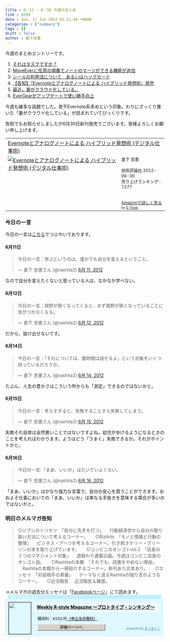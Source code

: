 ```yaml
---
title : 6／11 ~ 6／16 今週のまとめ
link : 8209
date : Sun, 17 Jun 2012 01:11:44 +0000
categories : ["summary"]
tags : []
draft : false
author : 倉下忠憲
---
```


今週のまとめエントリーです。


<ol>
<li><a href="https://rashita.net/blog/?p=8155">それはタスクですか？</a></li>
<li><a href="https://rashita.net/blog/?p=8166">MoveEverに任意の順番でノートのマージができる機能が追加</a></li>
<li><a href="https://rashita.net/blog/?p=8176">シールの利用法について　あるいはハックカード</a></li>
<li><a href="https://rashita.net/blog/?p=8184">【告知】『Evernoteとアナログノートによる ハイブリッド発想術』発売</a></li>
<li><a href="https://rashita.net/blog/?p=8189">最近、妻がクラウド化している。</a></li>
<li><a href="https://rashita.net/blog/?p=8198">EverGearがアップデートで使い勝手向上</a></li>
</ol>

今週も雑多な話題でした。若干Evernote系多めという印象。わりにざっくり書いた「妻がクラウド化している」が読まれていてびっくりです。

告知でもお知らせしましたが6月30日新刊発売でございます。皆様よろしくお願い申し上げます。

<table  border="0" cellpadding="5"><tr><td colspan="2"><a href="http://www.amazon.co.jp/Evernote%E3%81%A8%E3%82%A2%E3%83%8A%E3%83%AD%E3%82%B0%E3%83%8E%E3%83%BC%E3%83%88%E3%81%AB%E3%82%88%E3%82%8B-%E3%83%8F%E3%82%A4%E3%83%96%E3%83%AA%E3%83%83%E3%83%89%E7%99%BA%E6%83%B3%E8%A1%93-%E3%83%87%E3%82%B8%E3%82%BF%E3%83%AB%E4%BB%95%E4%BA%8B%E8%A1%93-%E5%80%89%E4%B8%8B-%E5%BF%A0%E6%86%B2/dp/4774151505%3FSubscriptionId%3D15SMZCTB9V8NGR2TW082%26tag%3Drashita1000-22%26linkCode%3Dxm2%26camp%3D2025%26creative%3D165953%26creativeASIN%3D4774151505" target="_blank">Evernoteとアナログノートによる ハイブリッド発想術 (デジタル仕事術)</a><img src="http://www.assoc-amazon.jp/e/ir?t=rashita1000-22&l=ur2&o=9" width="1" height="1" style="border: none;" alt="" /></td></tr><tr><td valign="top"><a href="http://www.amazon.co.jp/Evernote%E3%81%A8%E3%82%A2%E3%83%8A%E3%83%AD%E3%82%B0%E3%83%8E%E3%83%BC%E3%83%88%E3%81%AB%E3%82%88%E3%82%8B-%E3%83%8F%E3%82%A4%E3%83%96%E3%83%AA%E3%83%83%E3%83%89%E7%99%BA%E6%83%B3%E8%A1%93-%E3%83%87%E3%82%B8%E3%82%BF%E3%83%AB%E4%BB%95%E4%BA%8B%E8%A1%93-%E5%80%89%E4%B8%8B-%E5%BF%A0%E6%86%B2/dp/4774151505%3FSubscriptionId%3D15SMZCTB9V8NGR2TW082%26tag%3Drashita1000-22%26linkCode%3Dxm2%26camp%3D2025%26creative%3D165953%26creativeASIN%3D4774151505" target="_blank"><img src="http://ecx.images-amazon.com/images/I/51cEVEuSmKL._SL160_.jpg" border="0" alt="Evernoteとアナログノートによる ハイブリッド発想術 (デジタル仕事術)" /></a></td><td valign="top"><font size="-1">倉下 忠憲 <br /><br />技術評論社  2012-06-30<br />売り上げランキング : 7277<br /><br /><br /><a href="http://www.amazon.co.jp/Evernote%E3%81%A8%E3%82%A2%E3%83%8A%E3%83%AD%E3%82%B0%E3%83%8E%E3%83%BC%E3%83%88%E3%81%AB%E3%82%88%E3%82%8B-%E3%83%8F%E3%82%A4%E3%83%96%E3%83%AA%E3%83%83%E3%83%89%E7%99%BA%E6%83%B3%E8%A1%93-%E3%83%87%E3%82%B8%E3%82%BF%E3%83%AB%E4%BB%95%E4%BA%8B%E8%A1%93-%E5%80%89%E4%B8%8B-%E5%BF%A0%E6%86%B2/dp/4774151505%3FSubscriptionId%3D15SMZCTB9V8NGR2TW082%26tag%3Drashita1000-22%26linkCode%3Dxm2%26camp%3D2025%26creative%3D165953%26creativeASIN%3D4774151505" target="_blank">Amazonで詳しく見る</a></font><font size="-2"> by <a href="http://www.goodpic.com/mt/aws/index.html" >G-Tools</a></font></td></tr></table>

<h3>今日の一言</h3>
今日の一言は<a href="http://twitter.com/rashita2 ">こちら</a>でつぶやいております。
 
<h4>6月11日</h4>
<blockquote class="twitter-tweet" lang="ja"><p>今日の一言：学ぶというのは、僅かでも自分を変えるということ。</p>&mdash; 倉下 忠憲さん (@rashita2) <a href="https://twitter.com/rashita2/status/212050763533402112" data-datetime="2012-06-11T05:16:56+00:00">6月 11, 2012</a></blockquote>
<script src="//platform.twitter.com/widgets.js" charset="utf-8"></script>
なので自分を変えたくないと思っている人は、なかなか学べない。
<h4>6月12日</h4>
<blockquote class="twitter-tweet" lang="ja"><p>今日の一言：視野が狭くなってくると、まず視野が狭くなっていることに気がつかなくなる。</p>&mdash; 倉下 忠憲さん (@rashita2) <a href="https://twitter.com/rashita2/status/212422790454849536" data-datetime="2012-06-12T05:55:14+00:00">6月 12, 2012</a></blockquote>
<script src="//platform.twitter.com/widgets.js" charset="utf-8"></script>
だから、抜け出せないです。
<h4>6月14日</h4>
<blockquote class="twitter-tweet" lang="ja"><p>今日の一言：「それについては、数時間は話せるよ」という対象をいくつ持っているだろうか。</p>&mdash; 倉下 忠憲さん (@rashita2) <a href="https://twitter.com/rashita2/status/213081003349123072" data-datetime="2012-06-14T01:30:44+00:00">6月 14, 2012</a></blockquote>
<script src="//platform.twitter.com/widgets.js" charset="utf-8"></script>
たぶん、人生の豊かさはこういう所からも「測定」できるのではないかと。
<h4>6月15日</h4>
<blockquote class="twitter-tweet" lang="ja"><p>今日の一言：考えすぎると、失敗することすら失敗してしまう。</p>&mdash; 倉下 忠憲さん (@rashita2) <a href="https://twitter.com/rashita2/status/213438936872267776" data-datetime="2012-06-15T01:13:02+00:00">6月 15, 2012</a></blockquote>
<script src="//platform.twitter.com/widgets.js" charset="utf-8"></script>
失敗それ自体は全然悪いことではないですよね。幼児が歩けるようになるときのことを考えればわかります。ようはどう「うまく」失敗できるか。それがポイントかと。
<h4>6月16日</h4>
<blockquote class="twitter-tweet" lang="ja"><p>今日の一言:「まあ、いいか」はたいていよくない。</p>&mdash; 倉下 忠憲さん (@rashita2) <a href="https://twitter.com/rashita2/status/213957228829487104" data-datetime="2012-06-16T11:32:33+00:00">6月 16, 2012</a></blockquote>
<script src="//platform.twitter.com/widgets.js" charset="utf-8"></script>
「まあ、いいか」はかなり強力な言葉で、自分の安心を買うことができます。おおよそ仕事においての「まあ、いいか」は単なる手抜きを意味する場合が多いのではないかと。
<h3>明日のメルマガ告知</h3>
<blockquote>
○ジブンのトリセツ　「自分に先手を打つ」
　行動経済学から自分の取り扱い方法について考えるコーナー。
　
○BizArts　「モノと情報と行動の整理」
　ビジネス・アーツを考えるコーナー。引き続きケリー・グリーソンの本を取り上げています。
　
○コンビニのオシゴトvol.2　「店長の３つのマネジメント対象」
　週替わり連載企画。今週はコンビニ店長のオシゴト話。
　
○Rashitaの本棚　『それでも、読書をやめない理由』
　Rashitaの本棚から一冊紹介するコーナー。新刊あり古本あり。
　
○エッセイ　「対話相手の素養」
　テーマなく送るRashitaの独り言のようなコーナー。
　
○近況報告
　近況報告＆雑感。
</blockquote>
→メルマガの過去分エッセイは「<a href="http://www.facebook.com/home.php#!/rashitaportal">Facebookページ</a>」にて読めます。

<div style="width:500px;margin-bottom:20px;">
<div style="height:13px;background:url(http://img.mag2.com/mag2/common/publ/pub-form/wide_b_left_top.gif) no-repeat left top;"><div style="height:13px;background:url(http://img.mag2.com/mag2/common/publ/pub-form/wide_b_right_top.gif) no-repeat right top;"><div style="margin:0 7px;padding-left:8px; height:13px; color:#fff; background:#c2efff url(http://img.mag2.com/mag2/common/publ/pub-form/wide_b_tit.gif) no-repeat left top; font-size:10px;">メルマガ登録・解除</div></div></div>
<div style="padding:10px 0;background:#dff7ff url(http://img.mag2.com/mag2/common/publ/pub-form/wide_b_bg.gif) repeat-x;font-size:12px;"><a href="http://www.mag2.com/m/0001185133.html" style="border:none;"><img src="http://www.mag2.com/images/MagazineCover/0001185133c.png" width="70" height="100" style="margin:0 10px; position:absolute; border:#000 1px solid;" /></a>
<div style="margin:0 10px 0 92px; position:relative; height:95px;">
<div style="padding:8px 7px; background-color: #ebfaff; font-weight:bold; font-size:14px; line-height:1.2;"><a href="http://www.mag2.com/m/0001185133.html" style="color:#000;">Weekly R-style Magazine ～プロトタイプ・シンキング～ </a></div>
<div style="padding:10px 0 0 10px;">購読料：&yen;330/月<a href="http://www.mag2.com/read/charge.html" style="color:#000;">（申込当月無料）</a></div><div style="margin:10px 0 0 10px; height:20px;position:relative;"><a href="http://www.mag2.com/m/0001185133.html" style="color:#000;text-decoration:none;"><span style="padding:2px 70px;border:#404040 1px solid;border-top-color:#fff;border-left-color:#fff;background-color:#d4d0c8;text-align:center;">詳細ページへ</span></a><span style="position:absolute; right:0; bottom:0; color:#3f8ba5; font-size:10px;">powered by <a href="http://www.mag2.com/" target="_blank" style="color:#3f8ba5;">まぐまぐ！</a></span></div></div>
</div>
<div style="height:4px;background:url(http://img.mag2.com/mag2/common/publ/pub-form/wide_b_left_bot.gif) no-repeat left top;"><div style="background:url(http://img.mag2.com/mag2/common/publ/pub-form/wide_b_right_bot.gif) no-repeat right top;"><div style="margin:0 7px;padding-left:8px; height:4px; background-color:#dff7ff; font-size:1px;">&nbsp;</div></div></div>
</div>
